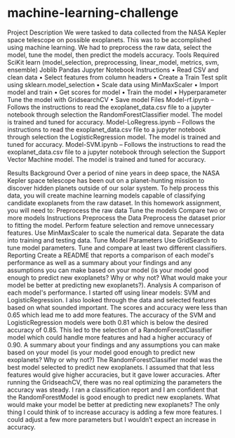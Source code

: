 # machine-learning-challenge

Project Description
We were tasked to data collected from the NASA Kepler space telescope on possible exoplanets. This was to be accomplished using machine learning. We had to preprocess the raw data, select the model, tune the model, then predict the models accuracy. 
Tools Required
SciKit learn (model_selection, preprocessing, linear_model, metrics, svm, ensemble)
Joblib
Pandas
Jupyter Notebook
Instructions
•	Read CSV and clean data
•	Select features from column headers
•	Create a Train Test split using sklearn.model_selection
•	Scale data using MinMaxScaler
•	Import model and train
•	Get scores for model
•	Train the model 
•	Hyperparameter Tune the model with GridsearchCV
•	Save model
Files
Model-rf.ipynb – Follows the instructions to read the exoplanet_data.csv file to a jupyter notebook through selection the RandomForestClassifier model. The model is trained and tuned for accuracy. 
Model-LoRegress.ipynb – Follows the instructions to read the exoplanet_data.csv file to a jupyter notebook through selection the LogisticRegression model. The model is trained and tuned for accuracy. 
Model-SVM.ipynb – Follows the instructions to read the exoplanet_data.csv file to a jupyter notebook through selection the Support Vector Machine model. The model is trained and tuned for accuracy. 


Results
Background Over a period of nine years in deep space, the NASA Kepler space telescope has been out on a planet-hunting mission to discover hidden planets outside of our solar system. To help process this data, you will create machine learning models capable of classifying candidate exoplanets from the raw dataset. In this homework assignment, you will need to:
Preprocess the raw data Tune the models Compare two or more models
Instructions
Preprocess the Data
Preprocess the dataset prior to fitting the model. Perform feature selection and remove unnecessary features. Use MinMaxScaler to scale the numerical data. Separate the data into training and testing data.
Tune Model Parameters
Use GridSearch to tune model parameters. Tune and compare at least two different classifiers.
Reporting
Create a README that reports a comparison of each model's performance as well as a summary about your findings and any assumptions you can make based on your model (is your model good enough to predict new exoplanets? Why or why not? What would make your model be better at predicting new exoplanets?).
Analysis
A comparison of each model's performance.
I started off using linear models: SVM and LogisticRegression. I also looked through the data and selected features based on what sounded important. The scores and accuracy were less than 0.65 which lead me to add more features. The accuracy of the SVM and LogisticRegression models were both 0.81 which is below the desired accuracy of 0.85. This led to the selection of a RandomForestClassifier model which could handle more features and had a higher accuracy of 0.90.
A summary about your findings and any assumptions you can make based on your model (is your model good enough to predict new exoplanets? Why or why not?)
The RandomForestClassifier model was the best model selected to predict new exoplanets. I assumed that that less features would give higher accuracies, but it gave lower accuracies. After running the GridseachCV, there was no real optimizing the parameters the accuracy was steady. I ran a classification report and I am confident that the RandomForestModel is good enough to predict new exoplanets.
What would make your model be better at predicting new exoplanets?
The only thing I could think of to increase accuracy is adding a few more features. I could adjust a few more parameters but I wouldn’t expect an increase in accuracy.
